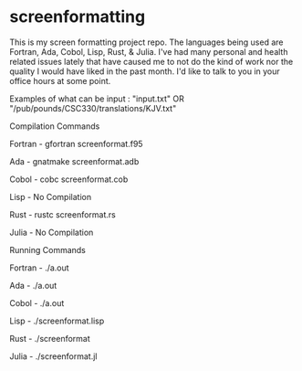 # screenformatting

This is my screen formatting project repo. The languages being used are Fortran, Ada, Cobol, Lisp, Rust, & Julia.
I've had many personal and health related issues lately that have caused me to not do the kind of work nor the quality I would have liked in the past month.
I'd like to talk to you in your office hours at some point.

Examples of what can be input : "input.txt" OR "/pub/pounds/CSC330/translations/KJV.txt" 

Compilation Commands

Fortran - gfortran screenformat.f95

Ada - gnatmake screenformat.adb

Cobol - cobc screenformat.cob

Lisp - No Compilation

Rust - rustc screenformat.rs

Julia - No Compilation 


Running Commands

Fortran - ./a.out 

Ada - ./a.out 

Cobol - ./a.out 

Lisp - ./screenformat.lisp

Rust - ./screenformat

Julia - ./screenformat.jl
